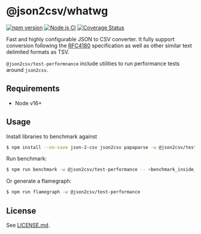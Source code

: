 # @json2csv/whatwg

[![npm version](https://badge.fury.io/js/json2csv.svg)](http://badge.fury.io/js/json2csv)
[![Node.js CI](https://github.com/juanjoDiaz/json2csv/actions/workflows/on-push.yaml/badge.svg)](https://github.com/juanjoDiaz/json2csv/actions/workflows/on-push.yaml)
[![Coverage Status](https://coveralls.io/repos/github/juanjoDiaz/json2csv/badge.svg?branch=main)](https://coveralls.io/github/juanjoDiaz/json2csv?branch=main)

Fast and highly configurable JSON to CSV converter.
It fully support conversion following the [RFC4180](https://datatracker.ietf.org/doc/html/rfc4180) specification as well as other similar text delimited formats as TSV.

`@json2csv/test-performnance` include utilities to run performance tests around `json2csv`.

## Requirements

- Node v16+

## Usage

Install libraries to benchmark against

```bash
$ npm install --no-save json-2-csv json2csv papaparse -w @json2csv/test-performance
```

Run benchmark:
```bash
$ npm run benchmark -w @json2csv/test-performance -- <benchmark_inside_benchmark_folder> 
```

Or generate a flamegraph:
```bash
$ npm run flamegraph -w @json2csv/test-performance 
```

## License

See [LICENSE.md](https://github.com/juanjoDiaz/json2csv/blob/main/LICENSE.md).
